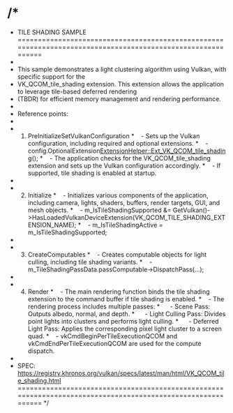 /*
============================================================================================================
* TILE SHADING SAMPLE
============================================================================================================
*
* This sample demonstrates a light clustering algorithm using Vulkan, with specific support for the
* VK_QCOM_tile_shading extension. This extension allows the application to leverage tile-based deferred rendering
* (TBDR) for efficient memory management and rendering performance.
*
* Reference points:
*
* 1. PreInitializeSetVulkanConfiguration
*    - Sets up the Vulkan configuration, including required and optional extensions.
*    - config.OptionalExtension<ExtensionHelper::Ext_VK_QCOM_tile_shading>();
*    - The application checks for the VK_QCOM_tile_shading extension and sets up the Vulkan configuration accordingly.
*    - If supported, tile shading is enabled at startup.
* 
* 2. Initialize
*    - Initializes various components of the application, including camera, lights, shaders, buffers, render targets, GUI, and mesh objects.
*    - m_IsTileShadingSupported &= GetVulkan()->HasLoadedVulkanDeviceExtension(VK_QCOM_TILE_SHADING_EXTENSION_NAME);
*    - m_IsTileShadingActive = m_IsTileShadingSupported;
* 
* 3. CreateComputables
*    - Creates computable objects for light culling, including tile shading variants.
*    - m_TileShadingPassData.passComputable->DispatchPass(...);
* 
* 4. Render
*    - The main rendering function binds the tile shading extension to the command buffer if tile shading is enabled.
*    - The rendering process includes multiple passes:
*      - Scene Pass: Outputs albedo, normal, and depth.
*      - Light Culling Pass: Divides point lights into clusters and performs light culling.
*      - Deferred Light Pass: Applies the corresponding pixel light cluster to a screen quad.
*    - vkCmdBeginPerTileExecutionQCOM and vkCmdEndPerTileExecutionQCOM are used for the compute dispatch.
*
* SPEC: https://registry.khronos.org/vulkan/specs/latest/man/html/VK_QCOM_tile_shading.html
============================================================================================================
*/